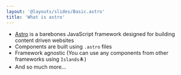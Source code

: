 ```yaml
---
layout: '@layouts/slides/Basic.astro'
title: 'What is astro'
---
```

- [Astro](https://astro.build/) is a barebones JavaScript framework designed for building content driven websites
- Components are built using `.astro` files
- Framework agnostic (You can use any components from other frameworks using `Islands🏝️`)
- And so much more...
